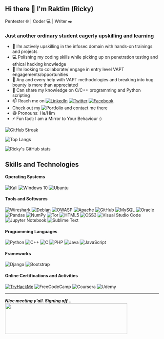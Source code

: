 ## Hi there 👋 I'm Raktim (Ricky)
Pentester :globe_with_meridians: | Coder :computer: | Writer :black_nib:
### Just another ordinary student eagerly upskilling and learning

- 🔭 I’m actively upskilling in the infosec domain with hands-on trainings and projects
- 💻 Polishing my coding skills while picking up on penetration testing and ethical hacking knowledge
- 👯 I’m looking to collaborate/ engage in entry level VAPT engagements/opportunities
- 🤔 Any and every help with VAPT methodologies and breaking into bug bounty is more than appreciated
- 💬 Can share my knowledge on C/C++ programming and Python scripting
- 📫 Reach me on [![LinkedIn](https://img.shields.io/badge/linkedin-%230077B5.svg?style=for-the-badge&logo=linkedin&logoColor=white)](https://www.linkedin.com/in/raktim-saha-001) [![Twitter](https://img.shields.io/badge/@Im_Ricky_001-%231DA1F2.svg?style=for-the-badge&logo=Twitter&logoColor=white)](https://twitter.com/Im_Ricky_001) [![Facebook](https://img.shields.io/badge/Facebook-%231877F2.svg?style=for-the-badge&logo=Facebook&logoColor=white)](https://www.facebook.com/raktim.saha.01) 
- Check out my ![Portfolio](http://ricky-portfolio-website.herokuapp.com/) and contact me there
- 😄 Pronouns: He/Him
- ⚡ Fun fact: I am a Mirror to Your Behaviour :) 

![GitHub Streak](http://github-readme-streak-stats.herokuapp.com?user=Ricky-001&theme=ads-juicy-fresh&hide_border=true&currStreakNum=DD2727&sideLabels=04DD00)

![Top Langs](https://github-readme-stats.vercel.app/api/top-langs/?username=Ricky-001&show_icons=true&theme=dark)

![Ricky's GitHub stats](https://github-readme-stats.vercel.app/api?username=Ricky-001&show_icons=true&theme=blue-green)


## Skills and Technologies
#### Operating Systems
![Kali](https://img.shields.io/badge/Kali-268BEE?style=for-the-badge&logo=kalilinux&logoColor=white) ![Windows 10](https://img.shields.io/badge/Windows-0078D6?style=for-the-badge&logo=windows&logoColor=white) ![Ubuntu](https://img.shields.io/badge/Ubuntu-E95420?style=for-the-badge&logo=ubuntu&logoColor=white)
#### Tools and Softwares
![Wireshark](https://img.shields.io/badge/Wireshark-1679A7.svg?style=for-the-badge&logo=Wireshark&logoColor=white) ![Debian](https://img.shields.io/badge/Debian-A81D33.svg?style=for-the-badge&logo=Debian&logoColor=white) ![OWASP](https://img.shields.io/badge/OWASP-000000.svg?style=for-the-badge&logo=OWASP&logoColor=white) ![Apache](https://img.shields.io/badge/Apache-D22128.svg?style=for-the-badge&logo=Apache&logoColor=white) ![GitHub](https://img.shields.io/badge/github-%23121011.svg?style=for-the-badge&logo=github&logoColor=white) ![MySQL](https://img.shields.io/badge/mysql-%2300f.svg?style=for-the-badge&logo=mysql&logoColor=white) ![Oracle](https://img.shields.io/badge/oracle-%23F00000.svg?style=for-the-badge&logo=oracle&logoColor=white) ![Pandas](https://img.shields.io/badge/pandas-%23150458.svg?style=for-the-badge&logo=pandas&logoColor=white) ![NumPy](https://img.shields.io/badge/numpy-%23013243.svg?style=for-the-badge&logo=numpy&logoColor=white) ![Tor](https://img.shields.io/badge/Tor-7D4698?style=for-the-badge&logo=Tor-Browser&logoColor=white) ![HTML5](https://img.shields.io/badge/HTML5-E34F26.svg?style=for-the-badge&logo=HTML5&logoColor=white) ![CSS3](https://img.shields.io/badge/css3-%231572B6.svg?style=for-the-badge&logo=css3&logoColor=white) ![Visual Studio Code](https://img.shields.io/badge/VisualStudioCode-0078d7.svg?style=for-the-badge&logo=visual-studio-code&logoColor=white) ![Jupyter Notebook](https://img.shields.io/badge/jupyter-%23FA0F00.svg?style=for-the-badge&logo=jupyter&logoColor=white) ![Sublime Text](https://img.shields.io/badge/sublime_text-%23575757.svg?style=for-the-badge&logo=sublime-text&logoColor=important)
#### Programming Languages
![Python](https://img.shields.io/badge/python-3670A0?style=for-the-badge&logo=python&logoColor=ffdd54) ![C++](https://img.shields.io/badge/c++-%2300599C.svg?style=for-the-badge&logo=c%2B%2B&logoColor=white) ![C](https://img.shields.io/badge/c-%2300599C.svg?style=for-the-badge&logo=c&logoColor=white) ![PHP](https://img.shields.io/badge/php-%23777BB4.svg?style=for-the-badge&logo=php&logoColor=white) ![Java](https://img.shields.io/badge/java-%23ED8B00.svg?style=for-the-badge&logo=java&logoColor=white) ![JavaScript](https://img.shields.io/badge/javascript-%23323330.svg?style=for-the-badge&logo=javascript&logoColor=%23F7DF1E) 
#### Frameworks
![Django](https://img.shields.io/badge/django-%23092E20.svg?style=for-the-badge&logo=django&logoColor=white) ![Bootstrap](https://img.shields.io/badge/bootstrap-%23563D7C.svg?style=for-the-badge&logo=bootstrap&logoColor=white) 
#### Online Certifications and Activities
[![TryHackMe](https://img.shields.io/badge/TryHackMe-212C42.svg?style=for-the-badge&logo=TryHackMe&logoColor=white)](https://tryhackme.com/p/TomRiddle001) ![FreeCodeCamp](https://img.shields.io/badge/Freecodecamp-%23123.svg?&style=for-the-badge&logo=freecodecamp&logoColor=green) ![Coursera](https://img.shields.io/badge/Coursera-%230056D2.svg?style=for-the-badge&logo=Coursera&logoColor=white) ![Udemy](https://img.shields.io/badge/Udemy-%23EA5252.svg?style=for-the-badge&logo=Udemy&logoColor=white) 
_____

***Nice meeting y'all. Signing off...***<br>
<img src="http://ricky-portfolio-website.herokuapp.com/static/logos/Transparent/White/TomRiddle_StillTimeRed.gif" width="400px" height="100px"/>
